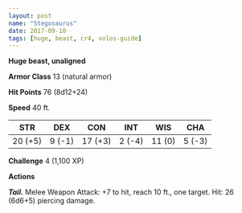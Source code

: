 ```yaml
---
layout: post
name: "Stegosaurus"
date: 2017-09-10
tags: [huge, beast, cr4, volos-guide]
---
```


**Huge beast, unaligned**

**Armor Class** 13 (natural armor)

**Hit Points** 76 (8d12+24)

**Speed** 40 ft.

|   STR   |   DEX   |   CON   |   INT   |   WIS   |   CHA   |
|:-----:|:-----:|:-----:|:-----:|:-----:|:-----:|
| 20 (+5) | 9 (-1) | 17 (+3) | 2 (-4) | 11 (0) | 5 (-3) |

**Challenge** 4 (1,100 XP)

**Actions**

***Tail.*** Melee Weapon Attack: +7 to hit, reach 10 ft., one target. Hit: 26 (6d6+5) piercing damage.


